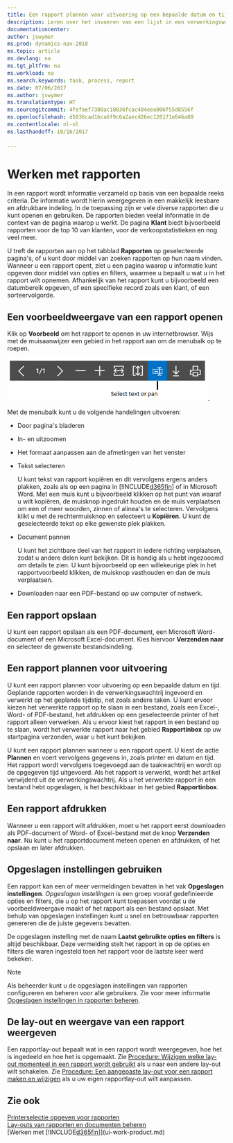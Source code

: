 ```yaml
---
title: Een rapport plannen voor uitvoering op een bepaalde datum en tijd
description: Leren over het invoeren van een lijst in een verwerkingswachtrij en het plannen om te worden verwerkt op een specifieke datum en tijd.
documentationcenter: 
author: jswymer
ms.prod: dynamics-nav-2018
ms.topic: article
ms.devlang: na
ms.tgt_pltfrm: na
ms.workload: na
ms.search.keywords: task, process, report
ms.date: 07/06/2017
ms.author: jswymer
ms.translationtype: HT
ms.sourcegitcommit: 4fefaef7380ac10836fcac404eea006f55d8556f
ms.openlocfilehash: d5036cad1bca6f9c6a2aecd26ec120171e646a80
ms.contentlocale: nl-nl
ms.lasthandoff: 10/16/2017

---
```

# <a name="working-with-reports"></a>Werken met rapporten
In een rapport wordt informatie verzameld op basis van een bepaalde reeks criteria. De informatie wordt hierin weergegeven in een makkelijk leesbare en afdrukbare indeling. In de toepassing zijn er vele diverse rapporten die u kunt openen en gebruiken. De rapporten bieden veelal informatie in de context van de pagina waarop u werkt. De pagina **Klant** biedt bijvoorbeeld rapporten voor de top 10 van klanten, voor de verkoopstatistieken en nog veel meer.

U treft de rapporten aan op het tabblad **Rapporten** op geselecteerde pagina's, of u kunt door middel van zoeken rapporten op hun naam vinden. Wanneer u een rapport opent, ziet u een pagina waarop u informatie kunt opgeven door middel van opties en filters, waarmee u bepaalt u wat u in het rapport wilt opnemen. Afhankelijk van het rapport kunt u bijvoorbeeld een datumbereik opgeven, of een specifieke record zoals een klant, of een sorteervolgorde.

## <a name="previewing-a-report"></a>Een voorbeeldweergave van een rapport openen
Klik op **Voorbeeld** om het rapport te openen in uw internetbrowser. Wijs met de muisaanwijzer een gebied in het rapport aan om de menubalk op te roepen.  

![Werkbalk Afdrukvoorbeeld van rapport](media/report_viewer.png "Werkbalk Afdrukvoorbeeld van rapport").

Met de menubalk kunt u de volgende handelingen uitvoeren:

-   Door pagina's bladeren
-   In- en uitzoomen
-   Het formaat aanpassen aan de afmetingen van het venster
-   Tekst selecteren

    U kunt tekst van rapport kopiëren en dit vervolgens ergens anders plakken, zoals als op een pagina in [!INCLUDE[d365fin](includes/d365fin_md.md)] of in Microsoft Word.  Met een muis kunt u bijvoorbeeld klikken op het punt van waaraf u wilt kopiëren, de muisknop ingedrukt houden en de muis verplaatsen om een of meer woorden, zinnen of alinea's te selecteren. Vervolgens klikt u met de rechtermuisknop en selecteert u **Kopiëren**. U kunt de geselecteerde tekst op elke gewenste plek plakken.
-   Document pannen

    U kunt het zichtbare deel van het rapport in iedere richting verplaatsen, zodat u andere delen kunt bekijken. Dit is handig als u hebt ingezooomd om details te zien.  U kunt bijvoorbeeld op een willekeurige plek in het rapportvoorbeeld klikken, de muisknop vasthouden en dan de muis verplaatsen.

-   Downloaden naar een PDF-bestand op uw computer of netwerk.


## <a name="saving-a-report"></a>Een rapport opslaan
U kunt een rapport opslaan als een PDF-document, een Microsoft Word-document of een Microsoft Excel-document. Kies hiervoor **Verzenden naar** en selecteer de gewenste bestandsindeling. 

## <a name="ScheduleReport"></a>Een rapport plannen voor uitvoering
U kunt een rapport plannen voor uitvoering op een bepaalde datum en tijd. Geplande rapporten worden in de verwerkingswachtrij ingevoerd en verwerkt op het geplande tijdstip, net zoals andere taken. U kunt ervoor kiezen het verwerkte rapport op te slaan in een bestand, zoals een Excel-, Word- of PDF-bestand, het afdrukken op een geselecteerde printer of het rapport alleen verwerken. Als u ervoor kiest het rapport in een bestand op te slaan, wordt het verwerkte rapport naar het gebied **Rapportinbox** op uw startpagina verzonden, waar u het kunt bekijken.

U kunt een rapport plannen wanneer u een rapport opent. U kiest de actie **Plannen** en voert vervolgens gegevens in, zoals printer en datum en tijd. Het rapport wordt vervolgens toegevoegd aan de taakwachtrij en wordt op de opgegeven tijd uitgevoerd. Als het rapport is verwerkt, wordt het artikel verwijderd uit de verwerkingswachtrij. Als u het verwerkte rapport in een bestand hebt opgeslagen, is het beschikbaar in het gebied **Rapportinbox**.

## <a name="PrintReport"></a>Een rapport afdrukken
Wanneer u een rapport wilt afdrukken, moet u het rapport eerst downloaden als PDF-document of Word- of Excel-bestand met de knop **Verzenden naar**. Nu kunt u het rapportdocument meteen openen en afdrukken, of het opslaan en later afdrukken.

## <a name="using-saved-settings"></a>Opgeslagen instellingen gebruiken
Een rapport kan een of meer vermeldingen bevatten in het vak **Opgeslagen instellingen**. *Opgeslagen instellingen* is een groep vooraf gedefinieerde opties en filters, die u op het rapport kunt toepassen voordat u de voorbeeldweergave maakt of het rapport als een bestand opslaat. Met behulp van opgeslagen instellingen kunt u snel en betrouwbaar rapporten genereren die de juiste gegevens bevatten.

De opgeslagen instelling met de naam **Laatst gebruikte opties en filters** is altijd beschikbaar. Deze vermelding stelt het rapport in op de opties en filters die waren ingesteld toen het rapport voor de laatste keer werd bekeken.

>[!NOTE]
>Als beheerder kunt u de opgeslagen instellingen van rapporten configureren en beheren voor alle gebruikers. Zie voor meer informatie [Opgeslagen instellingen in rapporten beheren](reports-saving-reusing-settings.md).

## <a name="changing-the-layout-and-look-of-a-report"></a>De lay-out en weergave van een rapport weergeven
Een rapportlay-out bepaalt wat in een rapport wordt weergegeven, hoe het is ingedeeld en hoe het is opgemaakt. Zie [Procedure: Wijzigen welke lay-out momenteel in een rapport wordt gebruikt](ui-how-change-layout-currently-used-report.md) als u naar een andere lay-out wilt schakelen. Zie [Procedure: Een aangepaste lay-out voor een rapport maken en wijzigen](ui-how-create-custom-report-layout.md) als u uw eigen rapportlay-out wilt aanpassen.

## <a name="see-also"></a>Zie ook
[Printerselectie opgeven voor rapporten](ui-specify-printer-selection-reports.md)  
[Lay-outs van rapporten en documenten beheren](ui-manage-report-layouts.md)  
[Werken met [!INCLUDE[d365fin](includes/d365fin_md.md)]](ui-work-product.md)

